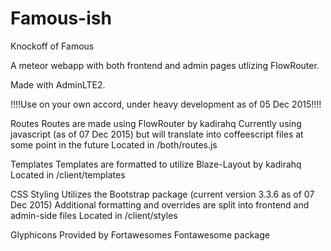 # Famous-ish
Knockoff of Famous
 
A meteor webapp with both frontend and admin pages utlizing FlowRouter. 

Made with AdminLTE2. 

!!!!Use on your own accord, under heavy development as of 05 Dec 2015!!!!


Routes
Routes are made using FlowRouter by kadirahq
Currently using javascript (as of 07 Dec 2015) but will translate into coffeescript files at some point in the future
Located in /both/routes.js

Templates
Templates are formatted to utilize Blaze-Layout by kadirahq
Located in /client/templates

CSS Styling
Utilizes the Bootstrap package (current version 3.3.6 as of 07 Dec 2015) 
Additional formatting and overrides are split into frontend and admin-side files
Located in /client/styles

Glyphicons
Provided by Fortawesomes Fontawesome package
